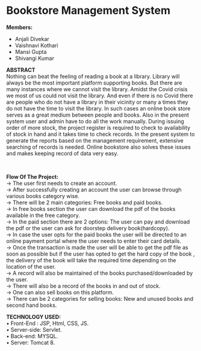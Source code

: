 # Bookstore Management System
<b> Members: </b>
- Anjali Divekar <br>
- Vaishnavi Kothari <br>
- Mansi Gupta <br>
- Shivangi Kumar <br>

<b> ABSTRACT </b> <br>
Nothing can beat the feeling of reading a book at a library. Library will always be the most important platform 
supporting books. But there are many instances where we cannot visit the library. Amidst the Covid crisis we 
most of us could not visit the library. And even if there is no Covid there are people who do not have a library 
in their vicinity or many a times they do not have the time to visit the library. In such cases an online book 
store serves as a great medium between people and books. Also in the present system user and admin have to 
do all the work manually. During issuing order of more stock, the project register is required to check to 
availability of stock in hand and it takes time to check records. In the present system to generate the reports 
based on the management requirement, extensive searching of records is needed. Online bookstore also 
solves these issues and makes keeping record of data very easy.

<br>

<b> Flow Of The Project: </b> <br> 
→ The user first needs to create an account. <br>
→ After successfully creating an account the user can browse through various books category wise. <br>
→ There will be 2 main categories: Free books and paid books. <br>
→ In free books section the user can download the pdf of the books available in the free category. <br>
→ In the paid section there are 2 options: The user can pay and download the pdf or the user can ask for
 doorstep delivery book(hardcopy). <br>
→ In case the user opts for the paid books the user will be directed to an online payment portal where the user needs to enter their card details. <br>
→ Once the transaction is made the user will be able to get the pdf file as soon as possible but if the user has opted to get the hard copy of the book , the delivery of the book will take the required time depending on the location of the user. <br>
→ A record will also be maintained of the books purchased/downloaded by the user. <br>
→ There will also be a record of the books in and out of stock. <br>
→ One can also sell books on this platform. <br>
→ There can be 2 categories for selling books: New and unused books and second hand books. <br>

<b> TECHNOLOGY USED: </b><br>
• Front-End : JSP, Html, CSS, JS. <br>
• Server-side: Servlet. <br>
• Back-end: MYSQL. <br>
• Server: Tomcat 8.

